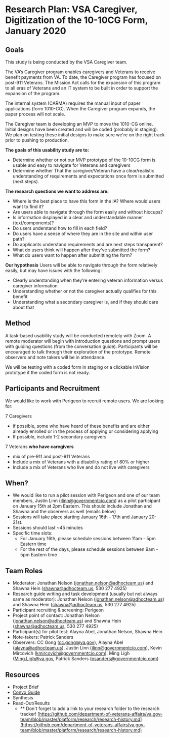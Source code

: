 # Research Plan: VSA Caregiver, Digitization of the 10-10CG Form, January 2020
 	
## Goals	
This study is being conducted by the VSA Caregiver team.	

The VA’s Caregiver program enables caregivers and Veterans to receive benefit payments from VA. To date, the Caregiver program has focused on post-911 Veterans. The Mission Act calls for the expansion of this program to all eras of Veterans and an IT system to be built in order to support the expansion of the program.

The internal system (CARMA) requires the manual input of paper applications (form 1010-CG). When the Caregiver program expands, the paper process will not scale.  

The Caregiver team is developing an MVP to move the 1010-CG online.  Initial designs have been created and will be coded (probably in staging). We plan on testing these initial designs to make sure we're on the right track prior to pushing to production.

**The goals of this usability study are to:**
- Determine whether or not our MVP prototype of the 10-10CG form is usable and easy to navigate for Veterans and caregivers 
- Determine whether That the caregiver/Veteran have a clear/realistic understanding of requirements and expectations once form is submitted (next steps). 

**The research questions we want to address are:**
- Where is the best place to have this form in the IA?  Where would users want to find it?
- Are users able to navigate through the form easily and without hiccups?
- Is information displayed in a clear and understandable manner (text/components)? 
- Do users understand how to fill in each field?
- Do users have a sense of where they are in the site and within user path?
- Do applicants understand requirements and are next steps transparent? 
- What do users think will happen after they’ve submitted the form?
- What do users want to happen after submitting the form?

**Our hypothesis**
Users will be able to navigate through the form relatively easily, but may have issues with the following:
- Clearly understanding when they’re entering veteran information versus caregiver information
- Understanding whether or not the caregiver actually qualifies for this benefit
- Understanding what a secondary caregiver is, and if they should care about that
	
## Method	
A task-based usability study will be conducted remotely with Zoom. A remote moderator will begin with introduction questions and prompt users with guiding questions (from the conversation guide). Participants will be encouraged to talk through their exploration of the prototype. Remote observers and note takers will be in attendance.  

We will be testing with a coded form in staging or a clickable InVision prototype if the coded form is not ready.

## Participants and Recruitment	

We would like to work with Perigeon to recruit remote users.  We are looking for:

7 Caregivers
- if possible, some who have heard of these benefits and are either already enrolled or in the process of applying or considering applying
- If possible, include 1-2 secondary caregivers

7 Veterans **who have caregivers** 
- mix of pre-911 and post-911 Veterans
- Include a mix of Veterans with a disability rating of 80% or higher
- Include a mix of Veterans who live and do not live with caregivers

## When? 
- We would like to run a pilot session with Perigeon and one of our team members, Justin Linn (jlinn@governmentcio.com) as a pilot participant on January 15th at 2pm Eastern.  This should include Jonathan and Shawna and the observers as well (emails below)
- Sessions will take place starting January 16th - 17th and January 20-21st.
- Sessions should last ~45 minutes
- Specific time slots:
   - For January 16th, please schedule sessions between 11am - 5pm Eastern time 
   - For the rest of the days, please schedule sessions between 9am - 5pm Eastern time

  
	
## Team Roles	
- Moderator:	Jonathan Nelson (jonathan.nelson@adhocteam.us) and Shawna Hein (shawna@adhocteam.us, 530 277 4925)
- Research guide writing and task development (usually but not always same as moderator): Jonathan Nelson (jonathan.nelson@adhocteam.us) and Shawna Hein (shawna@adhocteam.us, 530 277 4925)
- Participant recruiting & screening:	Perigeon
- Project point of contact:	Jonathan Nelson (jonathan.nelson@adhocteam.us) and Shawna Hein (shawna@adhocteam.us, 530 277 4925)
- Participant(s) for pilot test: Alayna Abel, Jonathan Nelson, Shawna Hein	
- Note-takers:	Patrick Sanders
- Observers:	CC Gong (cc.gong@va.gov), Alayna Abel (alayna@adhocteam.us), Justin Linn (jlinn@governmentcio.com), Kevin Mircovich (kmircovich@governmentcio.com), Ming Ligh (Ming.Ligh@va.gov, Patrick Sanders (psanders@governmentcio.com)

## Resources	
- Project Brief 	
- [Convo Guide](https://github.com/department-of-veterans-affairs/va.gov-team/blob/master/products/caregivers/1010cg-mvp/usability-testing-jan2020/conversation-guide.md)	
- Synthesis		
- Read-Out/Results	 	
  - ** Don't forget to add a link to your research folder to the research tracker! [https://github.com/department-of-veterans-affairs/va.gov-team/blob/master/platform/research/research-history.md](https://github.com/department-of-veterans-affairs/va.gov-team/blob/master/platform/research/research-history.md)
